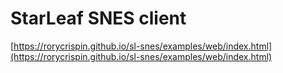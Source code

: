 # StarLeaf SNES client

[https://rorycrispin.github.io/sl-snes/examples/web/index.html](https://rorycrispin.github.io/sl-snes/examples/web/index.html)
